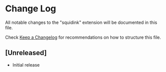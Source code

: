 # Change Log

All notable changes to the "squidink" extension will be documented in this file.

Check [Keep a Changelog](http://keepachangelog.com/) for recommendations on how to structure this file.

## [Unreleased]

- Initial release
